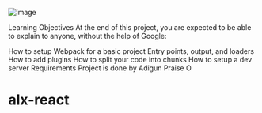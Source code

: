 ![image](https://github.com/Praisedoumar/alx-react/assets/110107990/97b5733a-94e9-4b49-abf2-73400e44bc23)

Learning Objectives
At the end of this project, you are expected to be able to explain to anyone, without the help of Google:

How to setup Webpack for a basic project
Entry points, output, and loaders
How to add plugins
How to split your code into chunks
How to setup a dev server
Requirements
Project is done by Adigun Praise O
# alx-react
